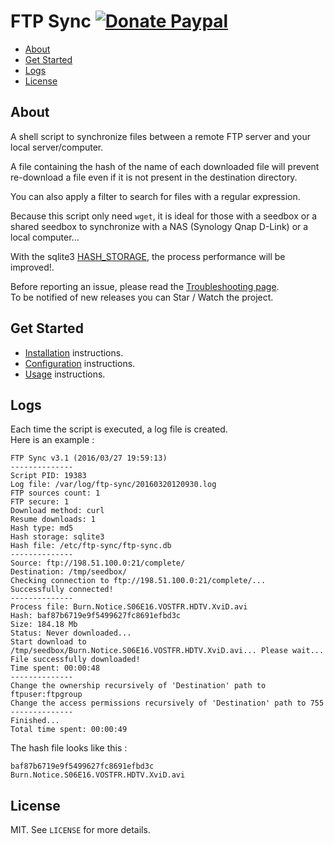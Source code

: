 # FTP Sync [![Donate Paypal](https://img.shields.io/badge/donate-paypal-blue.svg)](https://www.paypal.me/crazyws)

<!-- START doctoc generated TOC please keep comment here to allow auto update -->
<!-- DON'T EDIT THIS SECTION, INSTEAD RE-RUN doctoc TO UPDATE -->

- [About](#about)
- [Get Started](#get-started)
- [Logs](#logs)
- [License](#license)

<!-- END doctoc generated TOC please keep comment here to allow auto update -->

## About

A shell script to synchronize files between a remote FTP server and your local server/computer.<br />

A file containing the hash of the name of each downloaded file will prevent re-download a file even if it is not present in the destination directory.<br />

You can also apply a filter to search for files with a regular expression.<br />

Because this script only need `wget`, it is ideal for those with a seedbox or a shared seedbox to synchronize with a NAS (Synology Qnap D-Link) or a local computer...<br />

With the sqlite3 [HASH_STORAGE](../../wiki/Configuration#hash_storage), the process performance will be improved!.

Before reporting an issue, please read the [Troubleshooting page](../../wiki/Troubleshooting).<br />
To be notified of new releases you can Star / Watch the project.

## Get Started

* [Installation](../../wiki/Installation) instructions.
* [Configuration](../../wiki/Configuration) instructions.
* [Usage](../../wiki/Usage) instructions.

## Logs

Each time the script is executed, a log file is created.<br />
Here is an example :

```console
FTP Sync v3.1 (2016/03/27 19:59:13)
--------------
Script PID: 19383
Log file: /var/log/ftp-sync/20160320120930.log
FTP sources count: 1
FTP secure: 1
Download method: curl
Resume downloads: 1
Hash type: md5
Hash storage: sqlite3
Hash file: /etc/ftp-sync/ftp-sync.db
--------------
Source: ftp://198.51.100.0:21/complete/
Destination: /tmp/seedbox/
Checking connection to ftp://198.51.100.0:21/complete/...
Successfully connected!
--------------
Process file: Burn.Notice.S06E16.VOSTFR.HDTV.XviD.avi
Hash: baf87b6719e9f5499627fc8691efbd3c
Size: 184.18 Mb
Status: Never downloaded...
Start download to /tmp/seedbox/Burn.Notice.S06E16.VOSTFR.HDTV.XviD.avi... Please wait...
File successfully downloaded!
Time spent: 00:00:48
--------------
Change the ownership recursively of 'Destination' path to ftpuser:ftpgroup
Change the access permissions recursively of 'Destination' path to 755
--------------
Finished...
Total time spent: 00:00:49
```

The hash file looks like this :

```console
baf87b6719e9f5499627fc8691efbd3c Burn.Notice.S06E16.VOSTFR.HDTV.XviD.avi
```

## License

MIT. See ``LICENSE`` for more details.
